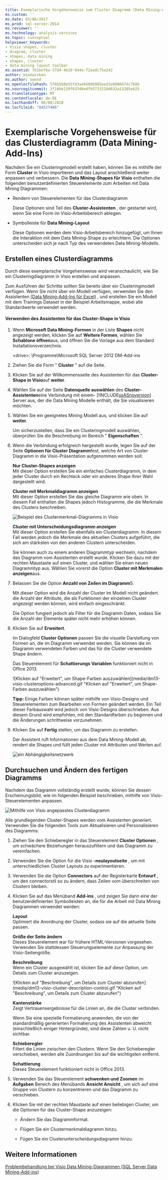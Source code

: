 ```yaml
---
title: Exemplarische Vorgehensweise zum Cluster Diagramm (Data Mining-Add-Ins) | Microsoft-Dokumentation
ms.custom: ''
ms.date: 03/06/2017
ms.prod: sql-server-2014
ms.reviewer: ''
ms.technology: analysis-services
ms.topic: conceptual
helpviewer_keywords:
- Visio shapes, cluster
- diagram, cluster
- shapes, data mining
- shapes, cluster
- data mining layout toolbar
ms.assetid: 761bef6a-37d4-4b19-944e-f2aadc75a242
author: minewiskan
ms.author: owend
ms.openlocfilehash: 578b5b8e55fd3ae660db985eed2e608667dc768b
ms.sourcegitcommit: 2f166e139f637d6edfb5731510d632a13205eb25
ms.translationtype: MT
ms.contentlocale: de-DE
ms.lasthandoff: 06/08/2020
ms.locfileid: "84527486"
---
```

# <a name="cluster-diagram-walkthrough-data-mining-add-ins"></a>Exemplarische Vorgehensweise für das Clusterdiagramm (Data Mining-Add-Ins)
  Nachdem Sie ein Clusteringmodell erstellt haben, können Sie es mithilfe der Form **Cluster** in Visio importieren und das Layout anschließend weiter anpassen und verbessern. Die **Data Mining-Shapes für Visio** enthalten die folgenden benutzerdefinierten Steuerelemente zum Arbeiten mit Data Mining Diagrammen:  
  
-   Rendern von Steuerelementen für das Clusterdiagramm  
  
     Diese Optionen sind Teil des **Cluster-Assistenten** , der gestartet wird, wenn Sie eine Form im Visio-Arbeitsbereich ablegen.  
  
-   Symbolleiste für **Data Mining-Layout**  
  
     Diese Optionen werden dem Visio-Arbeitsbereich hinzugefügt, um Ihnen die Interaktion mit dem Data Mining-Shape zu erleichtern. Die Optionen unterscheiden sich je nach Typ des verwendeten Data Mining-Modells.  
  
## <a name="build-a-cluster-diagram"></a>Erstellen eines Clusterdiagramms  
 Durch diese exemplarische Vorgehensweise wird veranschaulicht, wie Sie ein Clusteringdiagramm in Visio erstellen und anpassen.  
  
 Zum Ausführen der Schritte sollten Sie bereits über ein Clusteringmodell verfügen. Wenn Sie nicht über ein Modell verfügen, verwenden Sie den Assistenten [&#40;Data Mining-Add-Ins für Excel&#41;](cluster-wizard-data-mining-add-ins-for-excel.md) , und erstellen Sie ein Modell mit dem Trainings Dataset in der Beispiel Arbeitsmappe, wobei alle Standardwerte verwendet werden.  
  
#### <a name="use-the-cluster-visio-shape-wizard"></a>Verwenden des Assistenten für das Cluster-Shape in Visio  
  
1.  Wenn **Microsoft Data Mining-Formen** in der Liste **Shapes** nicht angezeigt werden, klicken Sie auf **Weitere Formen**, wählen Sie **Schablone öffnen**aus, und öffnen Sie die Vorlage aus dem Standard Installationsverzeichnis.  
  
     \<drive>: \Programme\Microsoft SQL Server 2012 DM-Add-ins  
  
2.  Ziehen Sie die Form " **Cluster** " auf die Seite.  
  
3.  Klicken Sie auf der Willkommensseite des Assistenten für das **Cluster-Shape in Visio**auf **weiter**.  
  
4.  Wählen Sie auf der Seite **Datenquelle auswählen** des **Cluster-Assistenten**eine Verbindung mit einem- [!INCLUDE[ssASnoversion](../includes/ssasnoversion-md.md)] Server aus, der die Data Mining Modelle enthält, die Sie visualisieren möchten.  
  
5.  Wählen Sie ein geeignetes Mining Modell aus, und klicken Sie auf **weiter**.  
  
     Um sicherzustellen, dass Sie ein Clusteringmodell auswählen, überprüfen Sie die Beschreibung im Bereich " **Eigenschaften** ".  
  
6.  Wenn die Verbindung erfolgreich hergestellt wurde, legen Sie auf der Seite **Optionen für Cluster Diagramm**fest, welche Art von Cluster Diagramm in die Visio-Präsentation aufgenommen werden soll:  
  
     **Nur Cluster-Shapes anzeigen**  
     Mit dieser Option erstellen Sie ein einfaches Clusterdiagramm, in dem jeder Cluster durch ein Rechteck oder ein anderes Shape Ihrer Wahl dargestellt wird.  
  
     **Cluster mit Merkmaldiagramm anzeigen**  
     Mit dieser Option erstellen Sie das gleiche Diagramm wie oben. In diesem Fall enthalten die Shapes jedoch Histogramme, die die Merkmale des Clusters beschreiben.  
  
     ![Beispiel des Clustermerkmal-Diagramms in Visio](media/dm13-visio-cluster-samplecharshape.gif "Beispiel des Clustermerkmal-Diagramms in Visio")  
  
     **Cluster mit Unterscheidungsdiagramm anzeigen**  
     Mit dieser Option erstellen Sie ebenfalls ein Clusterdiagramm. In diesem Fall werden jedoch die Merkmale des aktuellen Clusters aufgeführt, die sich am stärksten von den anderen Clustern unterscheiden.  
  
     Sie können auch zu einem anderen Diagrammtyp wechseln, nachdem das Diagramm vom Assistenten erstellt wurde. Klicken Sie dazu mit der rechten Maustaste auf einen Cluster, und wählen Sie einen neuen Diagrammtyp aus. Wählen Sie vorerst die Option **Cluster mit Merkmalen anzeigen**aus.  
  
7.  Belassen Sie die Option **Anzahl von Zeilen im Diagramm**5.  
  
     Mit dieser Option wird die Anzahl der Cluster im Modell nicht geändert. die Anzahl der Attribute, die als Funktionen der einzelnen Cluster angezeigt werden können, wird einfach eingeschränkt.  
  
     Die Option fungiert jedoch als Filter für die Diagramm Daten, sodass Sie die Anzahl der Elemente später nicht mehr erhöhen können.  
  
8.  Klicken Sie auf **Erweitert**.  
  
     Im Dialogfeld **Cluster Optionen** passen Sie die visuelle Darstellung von Formen an, die im Diagramm verwendet werden. Sie können die im Diagramm verwendeten Farben und das für die Cluster verwendete Shape ändern.  
  
     Das Steuerelement für **Schattierungs Variablen** funktioniert nicht in Office 2013.  
  
     ![Klicken auf "Erweitert", um Shape-Farben auszuwählen](media/dm13-visio-clusteroptions-advanced.gif "Klicken auf "Erweitert", um Shape-Farben auszuwählen")  
  
     **Tipp:** Einige Farben können später mithilfe von Visio-Designs und Steuerelementen zum Bearbeiten von Formen geändert werden. Ein Teil dieser Farbauswahl wird jedoch von Visio-Designs überschrieben. Aus diesem Grund wird empfohlen, mit den Standardfarben zu beginnen und die Änderungen schrittweise vorzunehmen.  
  
9. Klicken Sie auf **Fertig** stellen, um das Diagramm zu erstellen.  
  
     Der Assistent ruft Informationen aus dem Data Mining-Modell ab, rendert die Shapes und füllt jeden Cluster mit Attributen und Werten auf.  
  
     ![ein Abhängigkeitsnetzwerk](media/dm13-visiodepnet-defaultgraph.gif "ein Abhängigkeitsnetzwerk")  
  
## <a name="explore-and-modify-the-finished-diagram"></a>Durchsuchen und Ändern des fertigen Diagramms  
 Nachdem das Diagramm vollständig erstellt wurde, können Sie dessen Erscheinungsbild, wie im folgenden Beispiel beschrieben, mithilfe von Visio-Steuerelementen anpassen.  
  
 ![Mithilfe von Visio angepasstes Clusterdiagramm](media/dm13-visio-clustercomplete1.gif "Mithilfe von Visio angepasstes Clusterdiagramm")  
  
 Alle grundlegenden Cluster-Shapes werden vom Assistenten generiert. Verwenden Sie die folgenden Tools zum Aktualisieren und Personalisieren des Diagramms:  
  
1.  Ziehen Sie den Schieberegler in das Steuerelement **Cluster Optionen** , um schwächere Beziehungen herauszufiltern und das Diagramm zu vereinfachen.  
  
2.  Verwenden Sie die Option für die Visio **-neulayoutseite** , um mit unterschiedlichen Cluster Layouts zu experimentieren.  
  
3.  Verwenden Sie die Option **Connectors** auf der Registerkarte **Entwurf** , um den connectorstil so zu ändern, dass Zeilen vom überschreiten von Clustern bleiben.  
  
4.  Klicken Sie auf das Menüband **Add-ins** , und zeigen Sie dann eine der benutzerdefinierten Symbolleisten an, die für die Arbeit mit Data Mining Diagrammen verwendet werden:  
  
     **Layout**  
     Optimiert die Anordnung der Cluster, sodass sie auf die aktuelle Seite passen.  
  
     **Größe der Seite ändern**  
     Dieses Steuerelement war für frühere HTML-Versionen vorgesehen. Verwenden Sie stattdessen Steuerungselemente zur Anpassung der Visio-Seitengröße.  
  
     **Beschreibung**  
     Wenn ein Cluster ausgewählt ist, klicken Sie auf diese Option, um Details zum Cluster anzuzeigen.  
  
     ![Klicken auf "Beschreibung", um Details zum Cluster abzurufen](media/dm13-visio-cluster-description-control.gif "Klicken auf "Beschreibung", um Details zum Cluster abzurufen")  
  
     **Kantenstärke**  
     Zeigt Vertrauensergebnisse für die Linien an, die die Cluster verbinden.  
  
     Wenn Sie eine spezielle Formatierung anwenden, die von der standardmäßig generierten Formatierung des Assistenten abweicht (einschließlich einiger Hintergründe), sind diese Zahlen u. U. nicht sichtbar.  
  
     **Schieberegler**  
     Filtert die Linien zwischen den Clustern. Wenn Sie den Schieberegler verschieben, werden alle Zuordnungen bis auf die wichtigsten entfernt.  
  
     **Schattierung**  
     Dieses Steuerelement funktioniert nicht in Office 2013.  
  
5.  Verwenden Sie das Steuerelement **schwenken und Zoomen** im **Aufgaben** Bereich des Menübands **Ansicht Ansicht** , um sich auf eine Gruppe von Clustern zu konzentrieren und das Diagramm zu verschieben.  
  
6.  Klicken Sie mit der rechten Maustaste auf einen beliebigen Cluster, um die Optionen für das Cluster-Shape anzuzeigen:  
  
    -   Ändern Sie das Diagrammformat.  
  
    -   Flügen Sie ein Clustermerkmaldiagramm hinzu.  
  
    -   Fügen Sie ein Clusterunterscheidungsdiagramm hinzu.  
  
## <a name="see-also"></a>Weitere Informationen  
 [Problembehandlung bei Visio Data Mining-Diagrammen &#40;SQL Server Data Mining-Add-ins&#41;](troubleshooting-visio-data-mining-diagrams-sql-server-data-mining-add-ins.md)  
  
  
